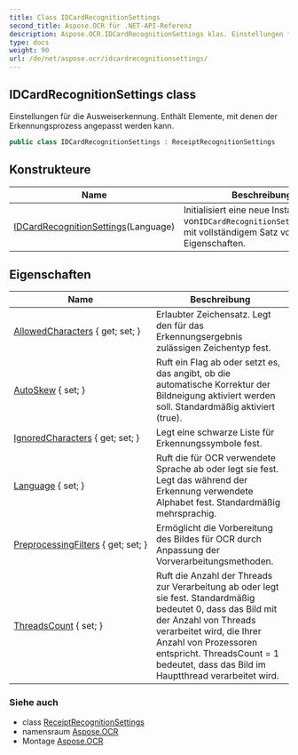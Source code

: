 ```yaml
---
title: Class IDCardRecognitionSettings
second_title: Aspose.OCR für .NET-API-Referenz
description: Aspose.OCR.IDCardRecognitionSettings klas. Einstellungen für die Ausweiserkennung. Enthält Elemente mit denen der Erkennungsprozess angepasst werden kann.
type: docs
weight: 90
url: /de/net/aspose.ocr/idcardrecognitionsettings/
---
```

## IDCardRecognitionSettings class

Einstellungen für die Ausweiserkennung. Enthält Elemente, mit denen der Erkennungsprozess angepasst werden kann.

```csharp
public class IDCardRecognitionSettings : ReceiptRecognitionSettings
```

## Konstrukteure

| Name | Beschreibung |
| --- | --- |
| [IDCardRecognitionSettings](idcardrecognitionsettings/)(Language) | Initialisiert eine neue Instanz von`IDCardRecognitionSettings`Klasse mit vollständigem Satz von Eigenschaften. |

## Eigenschaften

| Name | Beschreibung |
| --- | --- |
| [AllowedCharacters](../../aspose.ocr/receiptrecognitionsettings/allowedcharacters/) { get; set; } | Erlaubter Zeichensatz. Legt den für das Erkennungsergebnis zulässigen Zeichentyp fest. |
| [AutoSkew](../../aspose.ocr/receiptrecognitionsettings/autoskew/) { set; } | Ruft ein Flag ab oder setzt es, das angibt, ob die automatische Korrektur der Bildneigung aktiviert werden soll. Standardmäßig aktiviert (true). |
| [IgnoredCharacters](../../aspose.ocr/receiptrecognitionsettings/ignoredcharacters/) { get; set; } | Legt eine schwarze Liste für Erkennungssymbole fest. |
| [Language](../../aspose.ocr/receiptrecognitionsettings/language/) { set; } | Ruft die für OCR verwendete Sprache ab oder legt sie fest.  Legt das während der Erkennung verwendete Alphabet fest. Standardmäßig mehrsprachig. |
| [PreprocessingFilters](../../aspose.ocr/receiptrecognitionsettings/preprocessingfilters/) { get; set; } | Ermöglicht die Vorbereitung des Bildes für OCR durch Anpassung der Vorverarbeitungsmethoden. |
| [ThreadsCount](../../aspose.ocr/receiptrecognitionsettings/threadscount/) { set; } | Ruft die Anzahl der Threads zur Verarbeitung ab oder legt sie fest. Standardmäßig bedeutet 0, dass das Bild mit der Anzahl von Threads verarbeitet wird, die Ihrer Anzahl von Prozessoren entspricht. ThreadsCount = 1 bedeutet, dass das Bild im Hauptthread verarbeitet wird. |

### Siehe auch

* class [ReceiptRecognitionSettings](../receiptrecognitionsettings/)
* namensraum [Aspose.OCR](../../aspose.ocr/)
* Montage [Aspose.OCR](../../)


